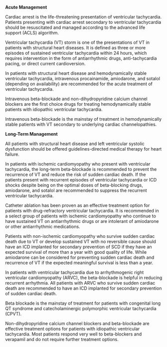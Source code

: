 **Acute Management**

Cardiac arrest is the life-threatening presentation of ventricular tachycardia. Patients presenting with cardiac arrest secondary to ventricular tachycardia should be resuscitated and managed according to the advanced life support (ACLS) algorithm.

Ventricular tachycardia (VT) storm is one of the presentations of VT in patients with structural heart diseases. It is defined as three or more episodes of sustained ventricular tachycardia within 24 hours, which requires intervention in the form of antiarrhythmic drugs, anti-tachycardia pacing, or direct current cardioversion.

In patients with structural heart disease and hemodynamically stable ventricular tachycardia, intravenous procainamide, amiodarone, and sotalol (depending on availability) are recommended for the acute treatment of ventricular tachycardia.

Intravenous beta-blockade and non-dihydropyridine calcium channel blockers are the first choice drugs for treating hemodynamically stable patients with idiopathic ventricular tachycardia.

Intravenous beta-blockade is the mainstay of treatment in hemodynamically stable patients with VT secondary to underlying cardiac channelopathies.

**Long-Term Management**

All patients with structural heart disease and left ventricular systolic dysfunction should be offered guidelines-directed medical therapy for heart failure.

In patients with ischemic cardiomyopathy who present with ventricular tachycardia, the long-term beta-blockade is recommended to prevent the recurrence of VT and reduce the risk of sudden cardiac death. If the patients present with recurrent episodes of ventricular tachycardia or ICD shocks despite being on the optimal doses of beta-blocking drugs, amiodarone, and sotalol are recommended to suppress the recurrent ventricular tachycardia.

Catheter ablation has been proven as an effective treatment option for patients with drug-refractory ventricular tachycardia. It is recommended in a select group of patients with ischemic cardiomyopathy who continue to have sustained VT on antiarrhythmic drugs or are intolerant of amiodarone or other antiarrhythmic medications.

Patients with non-ischemic cardiomyopathy who survive sudden cardiac death due to VT or develop sustained VT with no reversible cause should have an ICD implanted for secondary prevention of SCD if they have an expected survival of more than a year with good quality of life. While amiodarone can be considered for preventing sudden cardiac death and recurrence of VT if the expected meaningful survival is less than a year.

In patients with ventricular tachycardia due to arrhythmogenic right ventricular cardiomyopathy (ARVC), the beta-blockade is helpful in reducing recurrent arrhythmia. All patients with ARVC who survive sudden cardiac death are recommended to have an ICD implanted for secondary prevention of sudden cardiac death.

Beta blockade is the mainstay of treatment for patients with congenital long QT syndrome and catecholaminergic polymorphic ventricular tachycardia (CPVT).

Non-dihydropyridine calcium channel blockers and beta-blockade are effective treatment options for patients with idiopathic ventricular tachycardia. Most patients respond very well to beta-blockers and verapamil and do not require further treatment options.